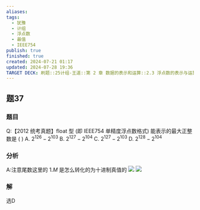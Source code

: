 ```yaml
---
aliases: 
tags:
  - 犹豫
  - 计组
  - 浮点数
  - 最值
  - IEEE754
publish: true
finished: true
created: 2024-07-21 01:17
updated: 2024-07-28 19:36
TARGET DECK: 刷题::25计组-王道::第 2 章 数据的表示和运算::2.3 浮点数的表示与运算::题37
---
```

## 题37
### 题目
Q:【2012 统考真题】float 型 (即 IEEE754 单精度浮点数格式) 能表示的最大正整数是 ( )
A. ${2}^{126} - {2}^{103}$ B. ${2}^{127} - {2}^{104}$ C. ${2}^{127} - {2}^{103}$ D. ${2}^{128} - {2}^{104}$
### 分析
A:注意尾数这里的 $1.M$ 是怎么转化的为十进制真值的
![](https://img.hwenyi.tech/202407281934797.webp)
![](https://img.hwenyi.tech/202407262104589.webp)
### 解
选D
